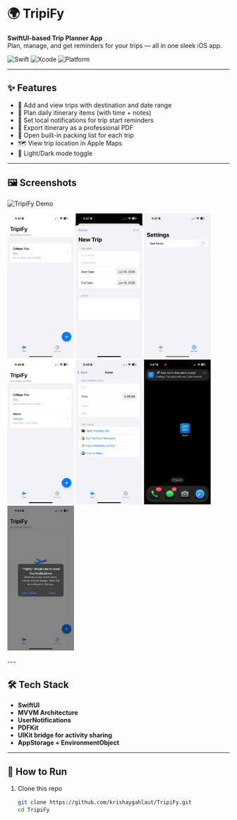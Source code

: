 # 🌍 TripiFy

**SwiftUI-based Trip Planner App**  
Plan, manage, and get reminders for your trips — all in one sleek iOS app.

![Swift](https://img.shields.io/badge/Swift-5.9-orange?style=for-the-badge&logo=swift)
![Xcode](https://img.shields.io/badge/Xcode-15-blue?style=for-the-badge&logo=xcode)
![Platform](https://img.shields.io/badge/iOS-17-black?style=for-the-badge&logo=apple)

---

## ✨ Features

- 📅 Add and view trips with destination and date range
- 📝 Plan daily itinerary items (with time + notes)
- 🔔 Set local notifications for trip start reminders
- 📄 Export itinerary as a professional PDF
- 🧳 Open built-in packing list for each trip
- 🗺️ View trip location in Apple Maps
- 🌙 Light/Dark mode toggle

---

## 🖼️ Screenshots
![TripiFy Demo](demo.gif)


<p float="left">
  <img src="Screenshots/1.png" width="30%" />
  <img src="Screenshots/2.png" width="30%" />
  <img src="Screenshots/3.png" width="30%" />
  <img src="Screenshots/4.png" width="30%" />
  <img src="Screenshots/5.png" width="30%" />
  <img src="Screenshots/6.png" width="30%" />
  <img src="Screenshots/7.png" width="30%" />
</p>
---

## 🛠 Tech Stack

- **SwiftUI**
- **MVVM Architecture**
- **UserNotifications**
- **PDFKit**
- **UIKit bridge for activity sharing**
- **AppStorage + EnvironmentObject**

---

## 🧪 How to Run

1. Clone this repo  
   ```bash
   git clone https://github.com/krishaygahlaut/TripiFy.git
   cd TripiFy

